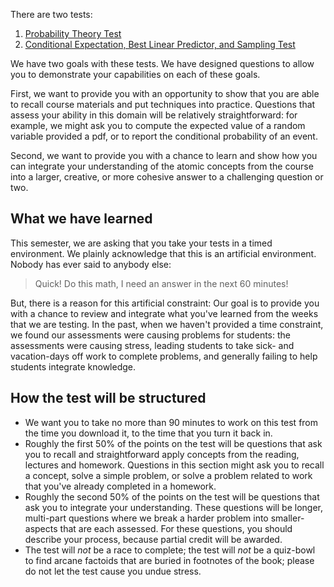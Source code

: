 There are two tests: 

1. [Probability Theory Test](./probability_theory_test.md)
2. [Conditional Expectation, Best Linear Predictor, and Sampling Test](./conditional_expectation_best_linear_predictor_sampling_test.md)

We have two goals with these tests. We have designed questions to allow you to demonstrate your capabilities on each of these goals. 

First, we want to provide you with an opportunity to show that you are able to recall course materials and put techniques into practice. Questions that assess your ability in this domain will be relatively straightforward: for example, we might ask you to compute the expected value of a random variable provided a pdf, or to report the conditional probability of an event. 

Second, we want to provide you with a chance to learn and show how you can integrate your understanding of the atomic concepts from the course into a larger, creative, or more cohesive answer to a challenging question or two. 

## What we have learned 
This semester, we are asking that you take your tests in a timed environment. We plainly acknowledge that this is an artificial environment. Nobody has ever said to anybody else: 

> Quick! Do this math, I need an answer in the next 60 minutes! 

But, there is a reason for this artificial constraint: Our goal is to provide you with a chance to review and integrate what you've learned from the weeks that we are testing. In the past, when we haven't provided a time constraint, we found our assessments were causing problems for students: the assessments were causing stress, leading students to take sick- and vacation-days off work to complete problems, and generally failing to help students integrate knowledge. 

## How the test will be structured 

- We want you to take no more than 90 minutes to work on this test from the time you download it, to the time that you turn it back in. 
- Roughly the first 50% of the points on the test will be questions that ask you to recall and straightforward apply concepts from the reading, lectures and homework. Questions in this section might ask you to recall a concept, solve a simple problem, or solve a problem related to work that you've already completed in a homework.
- Roughly the second 50% of the points on the test will be questions that ask you to integrate your understanding. These questions will be longer, multi-part questions where we break a harder problem into smaller-aspects that are each assessed. For these questions, you should describe your process, because partial credit will be awarded. 
- The test will *not* be a race to complete; the test will *not* be a quiz-bowl to find arcane factoids that are buried in footnotes of the book; please do not let the test cause you undue stress. 
